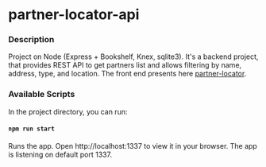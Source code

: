 # partner-locator-api

### Description
Project on Node (Express + Bookshelf, Knex, sqlite3). It's a backend project, that provides REST API to get partners list and allows filtering by name, address, type, and location. The front end presents here [partner-locator](https://github.com/aandrxx/partner-locator).

### Available Scripts
In the project directory, you can run:

#### `npm run start`
Runs the app. Open http://localhost:1337 to view it in your browser. The app is listening on default port 1337.
